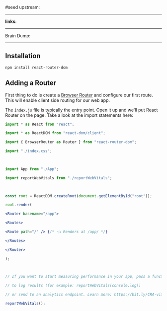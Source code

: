 #seed 
upstream:

---

**links**: 

---

Brain Dump: 

--- 




## Installation 

```sh
npm install react-router-dom
```

## Adding a Router

First thing to do is create a [Browser Router](https://reactrouter.com/en/main/routers/create-browser-router) and configure our first route. This will enable client side routing for our web app.

The `index.js` file is typically the entry point. Open it up and we'll put React Router on the page. Take a look at the import statements here: 

```jsx
import * as React from "react";

import * as ReactDOM from "react-dom/client";

import { BrowserRouter as Router } from "react-router-dom";

import "./index.css";

  

import App from "./App";

import reportWebVitals from "./reportWebVitals";

  

const root = ReactDOM.createRoot(document.getElementById("root"));

root.render(

<Router basename="/app">

<Routes>

<Route path="/" /> {/* 👈 Renders at /app/ */}

</Routes>

</Router>

);

  

// If you want to start measuring performance in your app, pass a function

// to log results (for example: reportWebVitals(console.log))

// or send to an analytics endpoint. Learn more: https://bit.ly/CRA-vitals

reportWebVitals();
```